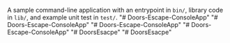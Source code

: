 A sample command-line application with an entrypoint in `bin/`, library code
in `lib/`, and example unit test in `test/`.
"# Doors-Escape-ConsoleApp" 
"# Doors-Escape-ConsoleApp" 
"# Doors-Escape-ConsoleApp" 
"# Doors-Escape-ConsoleApp" 
"# DoorsEsacpe" 
"# DoorsEsacpe" 
